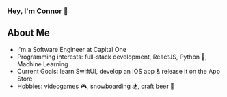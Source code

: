 ### Hey, I'm Connor 👋

About Me
- 

- I'm a Software Engineer at Capital One
- Programming interests: full-stack development, ReactJS, Python 🐍, Machine Learning
- Current Goals: learn SwiftUI, develop an IOS app & release it on the App Store
- Hobbies: videogames 🎮, snowboarding 🏂, craft beer 🍺

<!--
**cthompsonheb/cthompsonheb** is a ✨ _special_ ✨ repository because its `README.md` (this file) appears on your GitHub profile.

Here are some ideas to get you started:

- 🔭 I’m currently working on ...
- 🌱 I’m currently learning ...
- 👯 I’m looking to collaborate on ...
- 🤔 I’m looking for help with ...
- 💬 Ask me about ...
- 📫 How to reach me: ...
- 😄 Pronouns: ...
- ⚡ Fun fact: ...
-->
